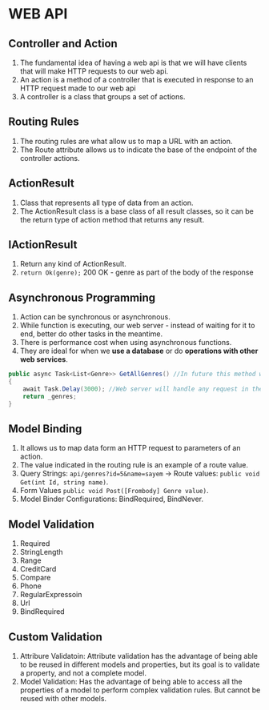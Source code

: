# WEB API

## Controller and Action
01. The fundamental idea of having a web api is that we will have clients that will make HTTP requests to our web api. <br/>
02. An action is a method of a controller that is executed in response to an HTTP request made to our web api <br/>
03. A controller is a class that groups a set of actions. <br/>

## Routing Rules
01. The routing rules are what allow us to map a URL with an action.  <br/>
02. The Route attribute allows us to indicate the base of the endpoint of the controller actions. <br/>

## ActionResult
01. Class that represents all type of data from an action.
02. The ActionResult class is a base class of all result classes, so it can be the return type of action
method that returns any result.

## IActionResult
01. Return any kind of ActionResult.
02.  `return Ok(genre);` 200 OK - genre as part of the body of the response

## Asynchronous Programming
01. Action can be synchronous or asynchronous.
02. While function is executing, our web server - instead of waiting for it to end, better do other tasks in the meantime.
03. There is performance cost when using asynchronous functions.
04. They are ideal for when we **use a database** or do **operations with other web services**.
```c#
public async Task<List<Genre>> GetAllGenres() //In future this method will return a Task -> List<Genre>
{
    await Task.Delay(3000); //Web server will handle any request in the meantime and after 3s it will come back here and continue the execution.
    return _genres;
}
```

## Model Binding
01. It allows us to map data form an HTTP request to parameters of an action.
02. The value indicated in the routing rule is an example of a route value.
03. Query Strings: `api/genres?id=5&name=sayem` -> Route values: `public void Get(int Id, string name)`.
04. Form Values `public void Post([Frombody] Genre value)`.
05. Model Binder Configurations: BindRequired, BindNever.

## Model Validation
01. Required
02. StringLength
03. Range
04. CreditCard
05. Compare
06. Phone
07. RegularExpressoin
08. Url
09. BindRequired


## Custom Validation
01. Attribure Validatoin: Attribute validation has the advantage of being able to be reused in different models and properties, but its goal is to validate a property, and not a complete model.
02. Model Validation: Has the advantage of being able to access all the properties of a model to perform complex validation rules. But cannot be reused with other models.